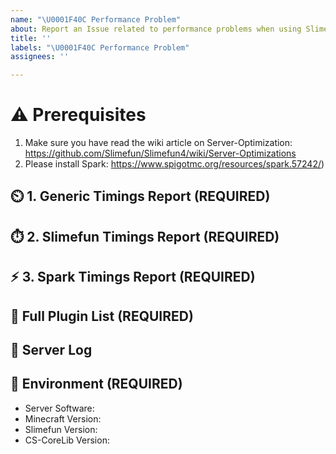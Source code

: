 ```yaml
---
name: "\U0001F40C Performance Problem"
about: Report an Issue related to performance problems when using Slimefun 4.
title: ''
labels: "\U0001F40C Performance Problem"
assignees: ''

---
```


<!-- FILL IN THE FORM BELOW AND READ IT CAREFULLY -->
<!-- Make sure to install Spark and follow the steps carefully to ensure that we can give you the best response possible. -->

# :warning: Prerequisites
1. Make sure you have read the wiki article on Server-Optimization: 
   https://github.com/Slimefun/Slimefun4/wiki/Server-Optimizations
2. Please install Spark: 
   https://www.spigotmc.org/resources/spark.57242/)

## :timer_clock: 1. Generic Timings Report (REQUIRED)
<!-- Run `/timings on` and wait at least 5 minutes! -->
<!-- Then proceed by running `/timings paste` and post the resulting link below the next line: -->
<!-- Post your link below this line -->


## :stopwatch: 2. Slimefun Timings Report (REQUIRED)
<!-- Please run the command `sf timings` from your CONSOLE -->
<!-- Copy the resulting text and post it via https://pastebin.com/ or similar -->
<!-- Post your link below this line -->


## :zap: 3. Spark Timings Report (REQUIRED)
<!-- Make sure you have Spark installed! -->
<!-- Now run the command `/spark profiler --thread * --timeout 300` and wait 5 minutes. -->
<!-- Post your link below this line -->


## :minidisc: Full Plugin List (REQUIRED)
<!-- Please run "/plugins" and show us the full list of plugins you have installed. -->
<!-- This is very important for us to put your data into context. -->
<!-- Start writing below this line -->


## :scroll: Server Log
<!-- Take a look at your Server Log and post any errors you can find via https://pastebin.com/ -->
<!-- If you are unsure about it, post your full log, you can find it under /logs/latest.log -->
<!-- Paste your link(s) below this line -->


## :compass: Environment (REQUIRED)
<!-- Any info without the exact version numbers will be closed! -->
<!-- "latest" IS NOT A VERSION NUMBER. -->
<!-- We recommend running "/sf versions" and showing us a screenshot of that. -->
<!-- Make sure that the screenshot covers the entire output of that command. -->

 - Server Software: 
 - Minecraft Version: 
 - Slimefun Version: 
 - CS-CoreLib Version:
